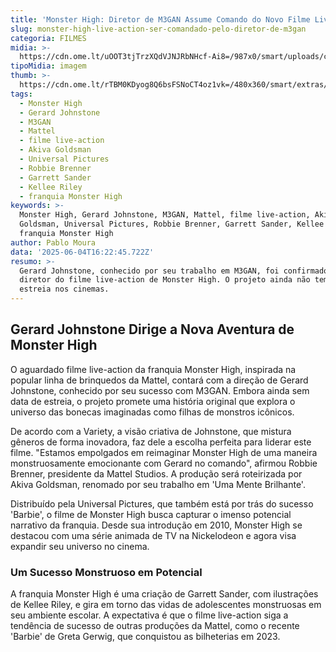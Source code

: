 ```yaml
---
title: 'Monster High: Diretor de M3GAN Assume Comando do Novo Filme Live-Action'
slug: monster-high-live-action-ser-comandado-pelo-diretor-de-m3gan
categoria: FILMES
midia: >-
  https://cdn.ome.lt/uOOT3tjTrzXQdVJNJRbNHcf-Ai8=/987x0/smart/uploads/conteudo/fotos/OMELETE_CAPA_-_2025-06-04T125154.684.png
tipoMidia: imagem
thumb: >-
  https://cdn.ome.lt/rTBM0KDyog8Q6bsFSNoCT4oz1vk=/480x360/smart/extras/conteudos/omelete_THUMB_-_2025-06-04T125143.941.png
tags:
  - Monster High
  - Gerard Johnstone
  - M3GAN
  - Mattel
  - filme live-action
  - Akiva Goldsman
  - Universal Pictures
  - Robbie Brenner
  - Garrett Sander
  - Kellee Riley
  - franquia Monster High
keywords: >-
  Monster High, Gerard Johnstone, M3GAN, Mattel, filme live-action, Akiva
  Goldsman, Universal Pictures, Robbie Brenner, Garrett Sander, Kellee Riley,
  franquia Monster High
author: Pablo Moura
data: '2025-06-04T16:22:45.722Z'
resumo: >-
  Gerard Johnstone, conhecido por seu trabalho em M3GAN, foi confirmado como
  diretor do filme live-action de Monster High. O projeto ainda não tem data de
  estreia nos cinemas.
---
```


## Gerard Johnstone Dirige a Nova Aventura de Monster High

O aguardado filme live-action da franquia Monster High, inspirada na popular linha de brinquedos da Mattel, contará com a direção de Gerard Johnstone, conhecido por seu sucesso com M3GAN. Embora ainda sem data de estreia, o projeto promete uma história original que explora o universo das bonecas imaginadas como filhas de monstros icônicos.

De acordo com a Variety, a visão criativa de Johnstone, que mistura gêneros de forma inovadora, faz dele a escolha perfeita para liderar este filme. "Estamos empolgados em reimaginar Monster High de uma maneira monstruosamente emocionante com Gerard no comando", afirmou Robbie Brenner, presidente da Mattel Studios. A produção será roteirizada por Akiva Goldsman, renomado por seu trabalho em 'Uma Mente Brilhante'.

Distribuído pela Universal Pictures, que também está por trás do sucesso 'Barbie', o filme de Monster High busca capturar o imenso potencial narrativo da franquia. Desde sua introdução em 2010, Monster High se destacou com uma série animada de TV na Nickelodeon e agora visa expandir seu universo no cinema.

### Um Sucesso Monstruoso em Potencial

A franquia Monster High é uma criação de Garrett Sander, com ilustrações de Kellee Riley, e gira em torno das vidas de adolescentes monstruosas em seu ambiente escolar. A expectativa é que o filme live-action siga a tendência de sucesso de outras produções da Mattel, como o recente 'Barbie' de Greta Gerwig, que conquistou as bilheterias em 2023.
